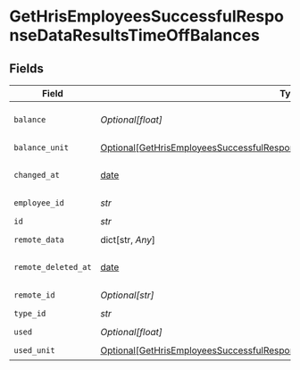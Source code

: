 # GetHrisEmployeesSuccessfulResponseDataResultsTimeOffBalances


## Fields

| Field                                                                                                                                                                               | Type                                                                                                                                                                                | Required                                                                                                                                                                            | Description                                                                                                                                                                         |
| ----------------------------------------------------------------------------------------------------------------------------------------------------------------------------------- | ----------------------------------------------------------------------------------------------------------------------------------------------------------------------------------- | ----------------------------------------------------------------------------------------------------------------------------------------------------------------------------------- | ----------------------------------------------------------------------------------------------------------------------------------------------------------------------------------- |
| `balance`                                                                                                                                                                           | *Optional[float]*                                                                                                                                                                   | :heavy_check_mark:                                                                                                                                                                  | The amount time available to the employee.                                                                                                                                          |
| `balance_unit`                                                                                                                                                                      | [Optional[GetHrisEmployeesSuccessfulResponseDataResultsTimeOffBalancesBalanceUnit]](../../models/shared/gethrisemployeessuccessfulresponsedataresultstimeoffbalancesbalanceunit.md) | :heavy_check_mark:                                                                                                                                                                  | N/A                                                                                                                                                                                 |
| `changed_at`                                                                                                                                                                        | [date](https://docs.python.org/3/library/datetime.html#date-objects)                                                                                                                | :heavy_check_mark:                                                                                                                                                                  | YYYY-MM-DDTHH:mm:ss.sssZ<br/><br/>[](https://developer.mozilla.org/en-US/docs/Web/JavaScript/Reference/Global_Objects/Date/toISOString)                                             |
| `employee_id`                                                                                                                                                                       | *str*                                                                                                                                                                               | :heavy_check_mark:                                                                                                                                                                  | N/A                                                                                                                                                                                 |
| `id`                                                                                                                                                                                | *str*                                                                                                                                                                               | :heavy_check_mark:                                                                                                                                                                  | N/A                                                                                                                                                                                 |
| `remote_data`                                                                                                                                                                       | dict[str, *Any*]                                                                                                                                                                    | :heavy_check_mark:                                                                                                                                                                  | N/A                                                                                                                                                                                 |
| `remote_deleted_at`                                                                                                                                                                 | [date](https://docs.python.org/3/library/datetime.html#date-objects)                                                                                                                | :heavy_check_mark:                                                                                                                                                                  | YYYY-MM-DDTHH:mm:ss.sssZ<br/><br/>[](https://developer.mozilla.org/en-US/docs/Web/JavaScript/Reference/Global_Objects/Date/toISOString)                                             |
| `remote_id`                                                                                                                                                                         | *Optional[str]*                                                                                                                                                                     | :heavy_check_mark:                                                                                                                                                                  | N/A                                                                                                                                                                                 |
| `type_id`                                                                                                                                                                           | *str*                                                                                                                                                                               | :heavy_check_mark:                                                                                                                                                                  | N/A                                                                                                                                                                                 |
| `used`                                                                                                                                                                              | *Optional[float]*                                                                                                                                                                   | :heavy_check_mark:                                                                                                                                                                  | N/A                                                                                                                                                                                 |
| `used_unit`                                                                                                                                                                         | [Optional[GetHrisEmployeesSuccessfulResponseDataResultsTimeOffBalancesUsedUnit]](../../models/shared/gethrisemployeessuccessfulresponsedataresultstimeoffbalancesusedunit.md)       | :heavy_check_mark:                                                                                                                                                                  | N/A                                                                                                                                                                                 |